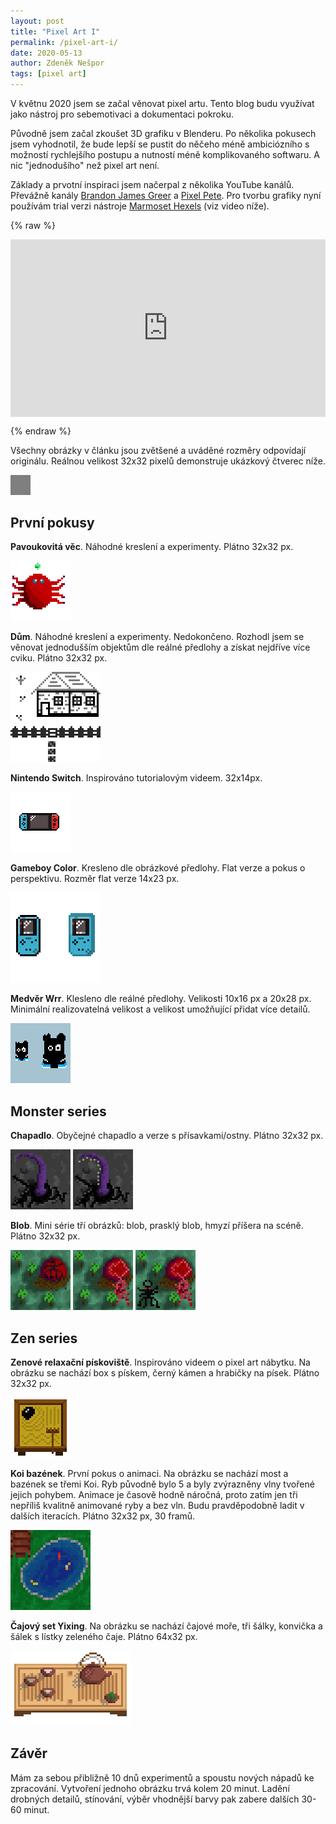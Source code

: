 ```yaml
---
layout: post
title: "Pixel Art I"
permalink: /pixel-art-i/
date: 2020-05-13
author: Zdeněk Nešpor
tags: [pixel art]
---
```


V květnu 2020 jsem se začal věnovat pixel artu. Tento blog budu využívat jako nástroj pro sebemotivaci a dokumentaci pokroku.

Původně jsem začal zkoušet 3D grafiku v Blenderu. Po několika pokusech jsem vyhodnotil, že bude lepší se pustit do něčeho méně ambiciózního s možností rychlejšího postupu a nutností méně komplikovaného softwaru. A nic "jednodušího" než pixel art není.

Základy a prvotní inspiraci jsem načerpal z několika YouTube kanálů. Převážně kanály [Brandon James Greer](https://www.youtube.com/channel/UCC26K7LTSrJK0BPAUyyvtQg) a [Pixel Pete](https://www.youtube.com/user/MilkoDaily). Pro tvorbu grafiky nyní používám trial verzi nástroje [Marmoset Hexels](https://marmoset.co/hexels/) (viz video níže).

{% raw %}
  <style>.embed-container { position: relative; padding-bottom: 56.25%; height: 0; overflow: hidden; max-width: 100%; } .embed-container iframe, .embed-container object, .embed-container embed { position: absolute; top: 0; left: 0; width: 100%; height: 100%; }</style><div class='embed-container'><iframe src='https://www.youtube.com/embed/XDbURCvRI6w' frameborder='0' allowfullscreen></iframe></div>
{% endraw %}

Všechny obrázky v článku jsou zvětšené a uváděné rozměry odpovídají originálu. Reálnou velikost 32x32 pixelů demonstruje ukázkový čtverec níže.

![Příklad](../assets/posts/2020-05-13-pixel-art-i/32-example.png "Příklad")

## První pokusy

**Pavoukovitá věc**. Náhodné kreslení a experimenty. Plátno 32x32 px.

![Pavouko-věc](../assets/posts/2020-05-13-pixel-art-i/spider.png "Pavouko-věc")

**Dům**. Náhodné kreslení a experimenty. Nedokončeno. Rozhodl jsem se věnovat jednodušším objektům dle reálné předlohy a získat nejdříve více cviku. Plátno 32x32 px.

![Dům](../assets/posts/2020-05-13-pixel-art-i/house.png "Dům")

**Nintendo Switch**. Inspirováno tutorialovým videem. 32x14px.

![Nintendo Switch](../assets/posts/2020-05-13-pixel-art-i/switch.png "Nintendo Switch")

**Gameboy Color**. Kresleno dle obrázkové předlohy. Flat verze a pokus o perspektivu. Rozměr flat verze 14x23 px.

![Gameboy Color](../assets/posts/2020-05-13-pixel-art-i/gameboy.png "Gameboy Color")

**Medvěr Wrr**. Klesleno dle reálné předlohy. Velikosti 10x16 px a 20x28 px. Minimální realizovatelná velikost a velikost umožňující přidat více detailů.

![Medvěd Wrr](../assets/posts/2020-05-13-pixel-art-i/wrr-bear.png "Medvěd Wrr")

## Monster series

**Chapadlo**. Obyčejné chapadlo a verze s přísavkami/ostny. Plátno 32x32 px.

![Chapadlo v1](../assets/posts/2020-05-13-pixel-art-i/tentacle_v1.png "Chapadlo v1") ![Chapadlo v2](../assets/posts/2020-05-13-pixel-art-i/tentacle_v2.png "Chapadlo v2")

**Blob**. Mini série tří obrázků: blob, prasklý blob, hmyzí příšera na scéně. Plátno 32x32 px.

![Blob v1](../assets/posts/2020-05-13-pixel-art-i/hatch-blob_v1.png "Blob v1") ![Blob v2](../assets/posts/2020-05-13-pixel-art-i/hatch-blob_v2.png "Blob v2") ![Blob v3](../assets/posts/2020-05-13-pixel-art-i/hatch-blob_v3.png "Blob v3")

## Zen series

**Zenové relaxační pískoviště**. Inspirováno videem o pixel art nábytku. Na obrázku se nachází box s pískem, černý kámen a hrabičky na písek. Plátno 32x32 px.

![Zenové relaxační pískoviště](../assets/posts/2020-05-13-pixel-art-i/zen-sand-box.png "Zenové relaxační pískoviště")

**Koi bazének**. První pokus o animaci. Na obrázku se nachází most a bazének se třemi Koi. Ryb původně bylo 5 a byly zvýrazněny vlny tvořené jejich pohybem. Animace je časově hodně náročná, proto zatím jen tři nepříliš kvalitně animované ryby a bez vln. Budu pravděpodobně ladit v dalších iteracích. Plátno 32x32 px, 30 framů.

![Koi bazének](../assets/posts/2020-05-13-pixel-art-i/koi-pond.gif "Koi bazének")

**Čajový set Yixing**. Na obrázku se nachází čajové moře, tři šálky, konvička a šálek s lístky zeleného čaje. Plátno 64x32 px.

![Čajový set Yixing](../assets/posts/2020-05-13-pixel-art-i/yixing-tea-set.png "Čajový set Yixing")

## Závěr

Mám za sebou přibližně 10 dnů experimentů a spoustu nových nápadů ke zpracování. Vytvoření jednoho obrázku trvá kolem 20 minut. Ladění drobných detailů, stínování, výběr vhodnější barvy pak zabere dalších 30-60 minut.
